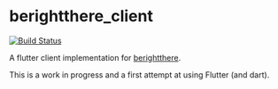 # berightthere_client

[![Build Status](https://travis-ci.org/mwvdev/berightthere_client.svg?branch=master)](https://travis-ci.org/mwvdev/berightthere_client)

A flutter client implementation for [berightthere](https://github.com/mwvdev/berightthere).

This is a work in progress and a first attempt at using Flutter (and dart).